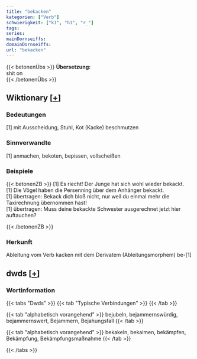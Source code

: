 ```yaml
---
title: "bekacken"
kategorien: ["Verb"]
schwierigkeit: ["k1", "h1", "r_"]
tags:
series:
mainDornseiffs:
domainDornseiffs:
url: "bekacken"
---
```


{{< betonenÜbs >}}
**Übersetzung:**  
shit on  
{{< /betonenÜbs >}}

## Wiktionary [[+](https://de.wiktionary.org/wiki/bekacken)]

### Bedeutungen
[1] mit Ausscheidung, Stuhl, Kot (Kacke) beschmutzen  

### Sinnverwandte
[1] anmachen, bekoten, bepissen, vollscheißen  

### Beispiele
{{< betonenZB >}}
[1] Es riecht! Der Junge hat sich wohl wieder bekackt.  
[1] Die Vögel haben die Persenning über dem Anhänger bekackt.  
[1] übertragen: Bekack dich bloß nicht, nur weil du einmal mehr die Taxirechnung übernommen hast!  
[1] übertragen: Muss deine bekackte Schwester ausgerechnet jetzt hier auftauchen?  

{{< /betonenZB >}}
### Herkunft
Ableitung vom Verb kacken mit dem Derivatem (Ableitungsmorphem) be-[1]  



## dwds [[+](https://www.dwds.de/wb/bekacken)]

### Wortinformation
{{< tabs "Dwds" >}}
{{< tab "Typische Verbindungen" >}}
{{< /tab >}}

{{< tab "alphabetisch vorangehend" >}}
bejubeln, bejammernswürdig, bejammernswert, Bejammern, Bejahungsfall
{{< /tab >}}

{{< tab "alphabetisch vorangehend" >}}
bekakeln, bekalmen, bekämpfen, Bekämpfung, Bekämpfungsmaßnahme
{{< /tab >}}

{{< /tabs >}}

